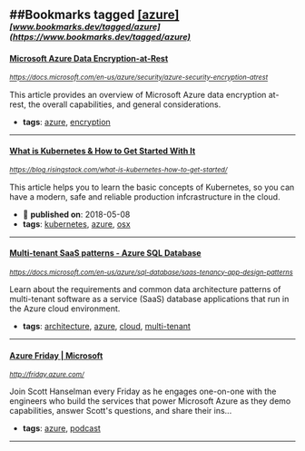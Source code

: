 ##Bookmarks tagged [[azure]](https://www.bookmarks.dev?q=[azure])
_<sup><sup>[www.bookmarks.dev/tagged/azure](https://www.bookmarks.dev/tagged/azure)</sup></sup>_
---
#### [Microsoft Azure Data Encryption-at-Rest](https://docs.microsoft.com/en-us/azure/security/azure-security-encryption-atrest)
_<sup>https://docs.microsoft.com/en-us/azure/security/azure-security-encryption-atrest</sup>_

This article provides an overview of Microsoft Azure data  encryption at-rest, the overall capabilities, and general considerations.
* **tags**: [azure](../tagged/azure.md), [encryption](../tagged/encryption.md)
---
#### [What is Kubernetes & How to Get Started With It ](https://blog.risingstack.com/what-is-kubernetes-how-to-get-started/)
_<sup>https://blog.risingstack.com/what-is-kubernetes-how-to-get-started/</sup>_

This article helps you to learn the basic concepts of Kubernetes, so you can  have a modern, safe and reliable production infcrastructure in the cloud.
* :calendar: **published on**: 2018-05-08
* **tags**: [kubernetes](../tagged/kubernetes.md), [azure](../tagged/azure.md), [osx](../tagged/osx.md)
---
#### [Multi-tenant SaaS patterns - Azure SQL Database](https://docs.microsoft.com/en-us/azure/sql-database/saas-tenancy-app-design-patterns)
_<sup>https://docs.microsoft.com/en-us/azure/sql-database/saas-tenancy-app-design-patterns</sup>_

Learn about the requirements and common data architecture patterns of multi-tenant software as a service (SaaS) database applications that run in the Azure cloud environment.
* **tags**: [architecture](../tagged/architecture.md), [azure](../tagged/azure.md), [cloud](../tagged/cloud.md), [multi-tenant](../tagged/multi-tenant.md)
---
#### [Azure Friday | Microsoft](http://friday.azure.com/)
_<sup>http://friday.azure.com/</sup>_

Join Scott Hanselman every Friday as he engages one-on-one with the engineers who build the services that power Microsoft Azure as they demo capabilities, answer Scott's questions, and share their ins...
* **tags**: [azure](../tagged/azure.md), [podcast](../tagged/podcast.md)
---
